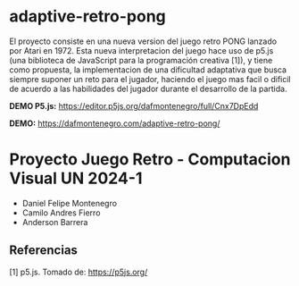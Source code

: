 # adaptive-retro-pong
El proyecto consiste en una nueva version del juego retro PONG lanzado por Atari en 1972. Esta nueva interpretacion del juego hace uso de p5.js (una biblioteca de JavaScript para la programación creativa [1]), y tiene como propuesta, la implementacion de una dificultad adaptativa que busca siempre suponer un reto para el jugador, haciendo el juego mas facil o dificil de acuerdo a las habilidades del jugador durante el desarrollo de la partida.

**DEMO P5.js:** https://editor.p5js.org/dafmontenegro/full/Cnx7DpEdd

**DEMO:** https://dafmontenegro.com/adaptive-retro-pong/

# Proyecto Juego Retro - Computacion Visual UN 2024-1
- Daniel Felipe Montenegro
- Camilo Andres Fierro
- Anderson Barrera

## Referencias
[1] p5.js. Tomado de: https://p5js.org/
